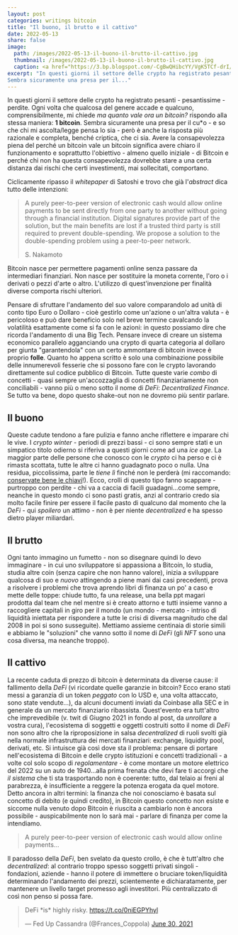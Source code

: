 ```yaml
---
layout: post
categories: writings bitcoin
title: "Il buono, il brutto e il cattivo"
date: 2022-05-13
share: false
image:
  path: /images/2022-05-13-il-buono-il-brutto-il-cattivo.jpg
  thumbnail: /images/2022-05-13-il-buono-il-brutto-il-cattivo.jpg
  caption: <a href="https://3.bp.blogspot.com/-CgBwQHibcYY/VgK5TCf-drI/AAAAAAAAc0Q/gQ4dmu0Oivo/s1600/The_Good_The_Bad_and_The_Ugly.jpg">Il buono, il brutto e il cattivo</a>
excerpt: "In questi giorni il settore delle crypto ha registrato pesanti - pesantissime - perdite. Ogni volta che qualcosa del genere accade e qualcuno, comprensibilmente, mi chiede _ma quanto vale ora un bitcoin?_ rispondo alla stessa maniera: **1 bitcoin**.
Sembra sicuramente una presa per il..."
---
```

In questi giorni il settore delle crypto ha registrato pesanti - pesantissime - perdite. Ogni volta che qualcosa del genere accade e qualcuno, comprensibilmente, mi chiede _ma quanto vale ora un bitcoin?_ rispondo alla stessa maniera: **1 bitcoin**.
Sembra sicuramente una presa per il cu*o - e so che chi mi ascolta/legge pensa lo sia - però è anche la risposta più razionale e completa, benché criptica, che ci sia.
Avere la consapevolezza piena del perché un bitcoin vale un bitcoin significa avere chiaro il funzionamento e soprattutto l'obiettivo - almeno quello iniziale - di Bitcoin e perché chi non ha questa consapevolezza dovrebbe stare a una certa distanza dai rischi che certi investimenti, mai sollecitati, comportano.

Ciclicamente ripasso il _whitepaper_ di Satoshi e trovo che già l'_abstract_ dica tutto delle intenzioni:

>A purely peer-to-peer version of electronic cash would allow online payments to be sent directly from one party to another without going through a financial institution. Digital signatures provide part of the solution, but the main benefits are lost if a trusted third party is still required to prevent double-spending. We propose a solution to the double-spending problem using a peer-to-peer network.
>
>S. Nakamoto

Bitcoin nasce per permettere pagamenti online senza passare da intermediari finanziari. Non nasce per sostituire la moneta corrente, l'oro o i derivati o pezzi d'arte o altro. L'utilizzo di quest'invenzione per finalità diverse comporta rischi ulteriori.  

Pensare di sfruttare l'andamento del suo valore comparandolo ad unità di conto tipo Euro o Dollaro - cioè gestirlo come un'azione o un'altra valuta - è pericoloso e può dare beneficio solo nel breve termine cavalcando la volatilità esattamente come si fa con le azioni: in questo possiamo dire che ricorda l'andamento di una Big Tech.
Pensare invece di creare un sistema economico parallelo agganciando una crypto di quarta categoria al dollaro per giunta "garantendola" con un certo ammontare di bitcoin invece è proprio **folle**. Quanto ho appena scritto è solo una combinazione possibile delle innumerevoli fesserie che si possono fare con le crypto lavorando direttamente sul codice pubblico di Bitcoin. Tutte queste varie _combo_ di concetti - quasi sempre un'accozzaglia di concetti finanziariamente non conciliabili - vanno più o meno sotto il nome di _DeFi_: _Decentralized Finance_. Se tutto va bene, dopo questo shake-out non ne dovremo più sentir parlare.

## Il buono
Queste cadute tendono a fare pulizia e fanno anche riflettere e imparare chi le vive. I _crypto winter_ - periodi di prezzi bassi - ci sono sempre stati e un simpatico titolo odierno si riferiva a questi giorni come ad una _ice age_.
La maggior parte delle persone che conosco con le _crypto_ ci ha perso e ci è rimasta scottata, tutte le altre ci hanno guadagnato poco o nulla. Una residua, piccolissima, parte le _tiene lì_ finché non le perderà (mi raccomando: [conservate bene le chiavi](https://www.fabiolucidi.it/bitcoin/security/not-your-keys-not-your-bitcoin/)!). Ecco, crolli di questo tipo fanno scappare - purtroppo con perdite - chi va a caccia di facili guadagni...come sempre, neanche in questo mondo ci sono pasti gratis, anzi al contrario credo sia molto facile finire per essere il facile pasto di qualcuno dal momento che la _DeFi_ - qui _spoilero_ un attimo - non è per niente _decentralized_ e ha spesso dietro player miliardari.

## Il brutto
Ogni tanto immagino un fumetto - non so disegnare quindi lo devo immaginare - in cui uno sviluppatore si appassiona a Bitcoin, lo studia, studia altre coin (senza capire che non hanno valore), inizia a sviluppare qualcosa di suo e _nuovo_ attingendo a piene mani dai casi precedenti, prova a risolvere i problemi che trova aprendo libri di finanza un po' a caso e mette delle toppe: chiude tutto, fa una release, una bella ppt magari prodotta dal team che nel mentre si è creato attorno e tutti insieme vanno a raccogliere capitali in giro per il mondo (un mondo - mercato - intriso di liquidità iniettata per rispondere a tutte le crisi di diversa magnitudo che dal 2008 in poi si sono susseguite).
Mettiamo assieme centinaia di storie simili e abbiamo le "soluzioni" che vanno sotto il nome di _DeFi_ (gli _NFT_ sono una cosa diversa, ma neanche troppo).

## Il cattivo
La recente caduta di prezzo di bitcoin è determinata da diverse cause: il fallimento della _DeFi_ (vi ricordate quelle garanzie in bitcoin? Ecco erano stati messi a garanzia di un token _peggato_ con lo USD e, una volta attaccato, sono state vendute...), da alcuni documenti inviati da Coinbase alla SEC e in generale da un mercato finanziario ribassista.
Quest'evento era tutt'altro che imprevedibile (v. twit di Giugno 2021 in fondo al post, da _unrollare_ a vostra cura), l'ecosistema di soggetti e oggetti costruiti sotto il nome di _DeFi_ non sono altro che la riproposizione in salsa _decentralized_ di ruoli svolti già nella normale infrastruttura dei mercati finanziari: exchange, liquidity pool, derivati, etc. Si intuisce già così dove sta il problema: pensare di portare nell'ecosistema di Bitcoin e delle crypto istituzioni e concetti  tradizionali - a volte col solo scopo di _regolamentare_ - è come montare un motore elettrico del 2022 su un auto de 1940...alla prima frenata che devi fare ti accorgi che _il sistema_ che ti sta trasportando non è coerente: tutto, dal telaio ai freni al parabrezza, è insufficiente a reggere la potenza erogata da quel motore.
Detto ancora in altri termini: la finanza che noi conosciamo è basata sul concetto di debito (e quindi credito), in Bitcoin questo concetto non esiste e siccome nulla venuto dopo Bitcoin è riuscita a cambiarlo non è ancora possibile - auspicabilmente non lo sarà mai - parlare di finanza per come la intendiamo.

> A purely peer-to-peer version of electronic cash would allow online payments...

Il paradosso della _DeFi_, ben svelato da questo crollo, è che è tutt'altro che _decentralized_: al contrario troppo spesso soggetti privati singoli - fondazioni, aziende - hanno il potere di immettere o bruciare token/liquidità determinando l'andamento dei prezzi, scientemente e dichiaratamente, per mantenere un livello target promesso agli investitori. Più centralizzato di così non penso si possa fare.

<blockquote class="twitter-tweet"><p lang="en" dir="ltr">DeFi *is* highly risky. <a href="https://t.co/0niEGPYhyl">https://t.co/0niEGPYhyl</a></p>&mdash; Fed Up Cassandra (@Frances_Coppola) <a href="https://twitter.com/Frances_Coppola/status/1410126360090193922?ref_src=twsrc%5Etfw">June 30, 2021</a></blockquote> <script async src="https://platform.twitter.com/widgets.js" charset="utf-8"></script>
